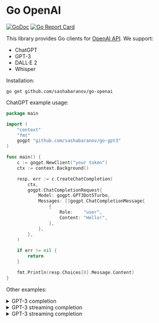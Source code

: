 # Go OpenAI
[![GoDoc](http://img.shields.io/badge/GoDoc-Reference-blue.svg)](https://godoc.org/github.com/sashabaranov/go-openai)
[![Go Report Card](https://goreportcard.com/badge/github.com/sashabaranov/go-openai)](https://goreportcard.com/report/github.com/sashabaranov/go-openai)


This library provides Go clients for [OpenAI API](https://platform.openai.com/). We support:

* ChatGPT
* GPT-3
* DALL·E 2
* Whisper

Installation:
```
go get github.com/sashabaranov/go-openai
```


ChatGPT example usage:

```go
package main

import (
	"context"
	"fmt"
	gogpt "github.com/sashabaranov/go-gpt3"
)

func main() {
	c := gogpt.NewClient("your token")
	ctx := context.Background()

	resp, err := c.CreateChatCompletion(
		ctx,
		gogpt.ChatCompletionRequest{
			Model: gogpt.GPT3Dot5Turbo,
			Messages: []gogpt.ChatCompletionMessage{
				{
					Role:    "user",
					Content: "Hello!",
				},
			},
		},
	)

	if err != nil {
		return
	}

	fmt.Println(resp.Choices[0].Message.Content)
}

```



Other examples:

<details>
<summary>GPT-3 completion</summary>

```go
package main

import (
	"context"
	"fmt"
	gogpt "github.com/sashabaranov/go-openai"
)

func main() {
	c := gogpt.NewClient("your token")
	ctx := context.Background()

	req := gogpt.CompletionRequest{
		Model:     gogpt.GPT3Ada,
		MaxTokens: 5,
		Prompt:    "Lorem ipsum",
	}
	resp, err := c.CreateCompletion(ctx, req)
	if err != nil {
		return
	}
	fmt.Println(resp.Choices[0].Text)
}
```
</details>

<details>
<summary>GPT-3 streaming completion</summary>

```go
package main

import (
	"errors"
	"context"
	"fmt"
	"io"
	gogpt "github.com/sashabaranov/go-openai"
)

func main() {
	c := gogpt.NewClient("your token")
	ctx := context.Background()

	req := gogpt.CompletionRequest{
		Model:     gogpt.GPT3Ada,
		MaxTokens: 5,
		Prompt:    "Lorem ipsum",
		Stream:    true,
	}
	stream, err := c.CreateCompletionStream(ctx, req)
	if err != nil {
		return
	}
	defer stream.Close()

	for {
		response, err := stream.Recv()
		if errors.Is(err, io.EOF) {
			fmt.Println("Stream finished")
			return
		}

		if err != nil {
			fmt.Printf("Stream error: %v\n", err)
			return
		}


		fmt.Printf("Stream response: %v\n", response)
	}
}
```
</details>


<details>
<summary>GPT-3 streaming completion</summary>

```go
package main

import (
	"errors"
	"context"
	"fmt"
	"io"
	gogpt "github.com/sashabaranov/go-openai"
)

func main() {
	c := gogpt.NewClient("your token")
	ctx := context.Background()

	req := gogpt.CompletionRequest{
		Model:     gogpt.GPT3Ada,
		MaxTokens: 5,
		Prompt:    "Lorem ipsum",
		Stream:    true,
	}
	stream, err := c.CreateCompletionStream(ctx, req)
	if err != nil {
		return
	}
	defer stream.Close()

	for {
		response, err := stream.Recv()
		if errors.Is(err, io.EOF) {
			fmt.Println("Stream finished")
			return
		}

		if err != nil {
			fmt.Printf("Stream error: %v\n", err)
			return
		}


		fmt.Printf("Stream response: %v\n", response)
	}
}
```
</details>
